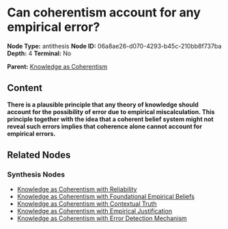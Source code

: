 # Can coherentism account for any empirical error?

**Node Type:** antithesis
**Node ID:** 06a8ae26-d070-4293-b45c-210bb8f737ba
**Depth:** 4
**Terminal:** No

**Parent:** [Knowledge as Coherentism](knowledge-as-coherentism-synthesis-d8868b0e-e846-4e86-9ba8-3a0881246fc4.md)

## Content

**There is a plausible principle that any theory of knowledge should account for the possibility of error due to empirical miscalculation. This principle together with the idea that a coherent belief system might not reveal such errors implies that coherence alone cannot account for empirical errors.**

## Related Nodes

### Synthesis Nodes

- [Knowledge as Coherentism with Reliability](knowledge-as-coherentism-with-reliability-synthesis-71543115-f54d-40c8-ace8-be99faa58da4.md)
- [Knowledge as Coherentism with Foundational Empirical Beliefs](knowledge-as-coherentism-with-foundational-empirical-beliefs-synthesis-11802943-f6fd-4100-a0ad-2aecea99c555.md)
- [Knowledge as Coherentism with Contextual Truth](knowledge-as-coherentism-with-contextual-truth-synthesis-5f4f0bd0-d17a-42ae-a551-41a602b601fb.md)
- [Knowledge as Coherentism with Empirical Justification](knowledge-as-coherentism-with-empirical-justification-synthesis-8e336178-b780-4ea1-b51c-0fc6812e1f58.md)
- [Knowledge as Coherentism with Error Detection Mechanism](knowledge-as-coherentism-with-error-detection-mechanism-synthesis-7381b479-0ade-4548-9497-df095d1c1313.md)
